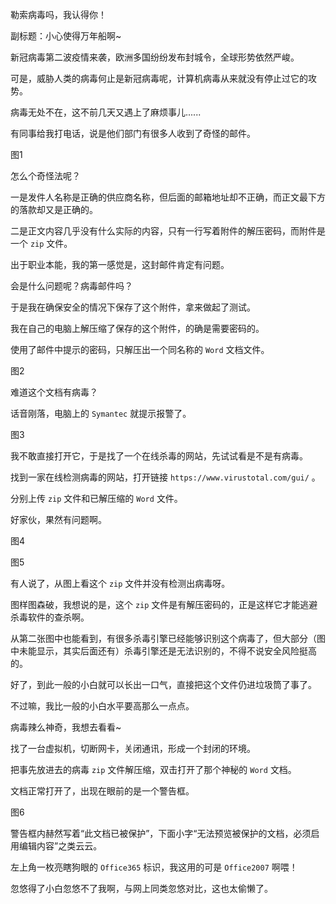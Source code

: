 勒索病毒吗，我认得你！

副标题：小心使得万年船啊~



新冠病毒第二波疫情来袭，欧洲多国纷纷发布封城令，全球形势依然严峻。

可是，威胁人类的病毒何止是新冠病毒呢，计算机病毒从来就没有停止过它的攻势。

病毒无处不在，这不前几天又遇上了麻烦事儿......



有同事给我打电话，说是他们部门有很多人收到了奇怪的邮件。

图1



怎么个奇怪法呢？

一是发件人名称是正确的供应商名称，但后面的邮箱地址却不正确，而正文最下方的落款却又是正确的。

二是正文内容几乎没有什么实际的内容，只有一行写着附件的解压密码，而附件是一个 `zip` 文件。



出于职业本能，我的第一感觉是，这封邮件肯定有问题。

会是什么问题呢？病毒邮件吗？

于是我在确保安全的情况下保存了这个附件，拿来做起了测试。



我在自己的电脑上解压缩了保存的这个附件，的确是需要密码的。

使用了邮件中提示的密码，只解压出一个同名称的 `Word` 文档文件。

图2



难道这个文档有病毒？

话音刚落，电脑上的 `Symantec` 就提示报警了。

图3



我不敢直接打开它，于是找了一个在线杀毒的网站，先试试看是不是有病毒。

找到一家在线检测病毒的网站，打开链接 `https://www.virustotal.com/gui/` 。

分别上传 `zip` 文件和已解压缩的 `Word` 文件。

好家伙，果然有问题啊。

图4

图5



有人说了，从图上看这个 `zip` 文件并没有检测出病毒呀。

图样图森破，我想说的是，这个 `zip` 文件是有解压密码的，正是这样它才能逃避杀毒软件的查杀啊。

从第二张图中也能看到，有很多杀毒引擎已经能够识别这个病毒了，但大部分（图中未能显示，其实后面还有）杀毒引擎还是无法识别的，不得不说安全风险挺高的。



好了，到此一般的小白就可以长出一口气，直接把这个文件仍进垃圾筒了事了。

不过嘛，我比一般的小白水平要高那么一点点。

病毒辣么神奇，我想去看看~



找了一台虚拟机，切断网卡，关闭通讯，形成一个封闭的环境。

把事先放进去的病毒 `zip` 文件解压缩，双击打开了那个神秘的 `Word` 文档。

文档正常打开了，出现在眼前的是一个警告框。

图6



警告框内赫然写着“此文档已被保护”，下面小字“无法预览被保护的文档，必须启用编辑内容”之类云云。

左上角一枚亮瞎狗眼的 `Office365` 标识，我这用的可是 `Office2007` 啊喂！

忽悠得了小白忽悠不了我啊，与网上同类忽悠对比，这也太偷懒了。

